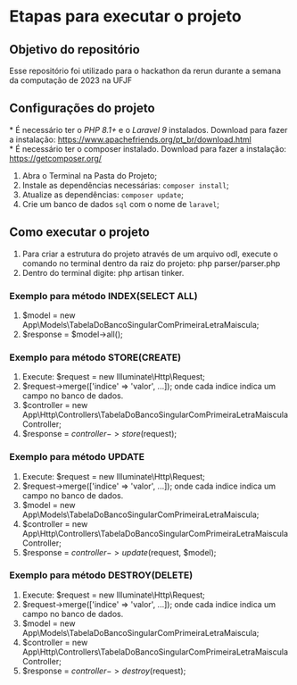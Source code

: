 # Etapas para executar o projeto

## Objetivo do repositório
Esse repositório foi utilizado para o hackathon da rerun durante a semana da computação de 2023 na UFJF 

## Configurações do projeto
\* É necessário ter o _PHP 8.1+_ e o _Laravel 9_ instalados. Download para fazer a instalação: https://www.apachefriends.org/pt_br/download.html <br>
\* É necessário ter o composer instalado. Download para fazer a instalação: https://getcomposer.org/ <br>
1. Abra o Terminal na Pasta do Projeto;
2. Instale as dependências necessárias: `composer install`;
3. Atualize as dependências: `composer update`;
7. Crie um banco de dados `sql` com o nome de `laravel`;

## Como executar o projeto
1. Para criar a estrutura do projeto através de um arquivo odl, execute o comando no terminal dentro da raiz do projeto: php parser/parser.php 
2. Dentro do terminal digite: php artisan tinker.

### Exemplo para método INDEX(SELECT ALL)
1. $model = new App\Models\TabelaDoBancoSingularComPrimeiraLetraMaiscula;
2. $response = $model->all();
### Exemplo para método STORE(CREATE)
1. Execute: $request = new Illuminate\Http\Request;
2. $request->merge(['indice' => 'valor', ...]); onde cada indice indica um campo no banco de dados.
3. $controller = new App\Http\Controllers\TabelaDoBancoSingularComPrimeiraLetraMaisculaController;
4. $response = $controller->store($request);
### Exemplo para método UPDATE
1. Execute: $request = new Illuminate\Http\Request;
2. $request->merge(['indice' => 'valor', ...]); onde cada indice indica um campo no banco de dados.
3. $model = new App\Models\TabelaDoBancoSingularComPrimeiraLetraMaiscula;
4. $controller = new App\Http\Controllers\TabelaDoBancoSingularComPrimeiraLetraMaisculaController;
5. $response = $controller->update($request, $model);
### Exemplo para método DESTROY(DELETE)
1. Execute: $request = new Illuminate\Http\Request;
2. $request->merge(['indice' => 'valor', ...]); onde cada indice indica um campo no banco de dados.
3. $model = new App\Models\TabelaDoBancoSingularComPrimeiraLetraMaiscula;
4. $controller = new App\Http\Controllers\TabelaDoBancoSingularComPrimeiraLetraMaisculaController;
5. $response = $controller->destroy($request);
